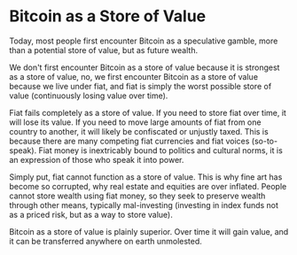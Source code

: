 # Bitcoin as a Store of Value

Today, most people first encounter Bitcoin
 as a speculative gamble, more than a potential
 store of value, but as future wealth.

We don't first encounter Bitcoin
 as a store of value because
 it is strongest as a store of value,
 no, we first encounter Bitcoin as a
 store of value
 because we live under fiat,
 and fiat is simply the worst possible
 store of value
 (continuously losing value over time).

Fiat fails
 completely as a store of value. 
If you
 need to store fiat over time, it will
 lose its value.
If you need to move large amounts of fiat
 from one country to another, it will
 likely be confiscated or unjustly taxed.
This is because there are many competing
 fiat currencies and fiat voices (so-to-speak).
Fiat money is inextricably bound to politics
 and cultural norms, it is an expression
 of those who speak it into power.

Simply put, fiat cannot function as 
 a store of value. This is why fine art
 has become so corrupted, why real estate
 and equities are over inflated.
People cannot store
 wealth using fiat money, so they seek
 to preserve wealth through other
 means, typically mal-investing
 (investing in index funds not as a priced risk,
 but as a way to store value).


Bitcoin as a store of value is plainly superior.
 Over time it will gain value, and it can be 
 transferred anywhere on earth
 unmolested.

